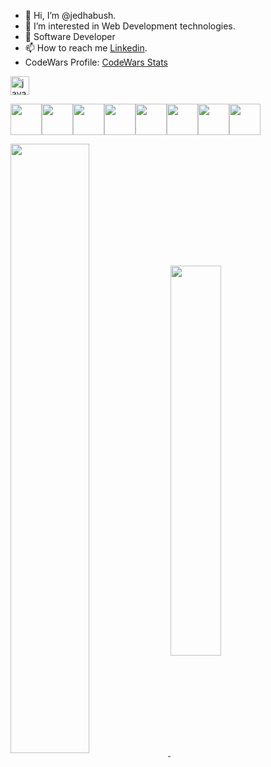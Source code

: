 - 👋 Hi, I’m @jedhabush.
- 👀 I’m interested in Web Development technologies.
- 🌱 Software Developer 
- 📫 How to reach me [Linkedin](https://www.linkedin.com/in/jed-habush-6a877524/).
- CodeWars Profile: [CodeWars Stats](https://www.codewars.com/users/jedhabush/stats)



<a target="_blank" rel="noopener noreferrer nofollow" href="https://www.codewars.com/users/jedhabush/badges/large"><img height="30" alt="javascript" src="https://www.codewars.com/users/jedhabush/badges/large" style="max-width: 100%;"></a>


<!-- css code for langs icons-->

<img height=50 img align="middle" src="https://cdn.jsdelivr.net/gh/devicons/devicon/icons/react/react-original.svg"/><img height=50  img align="middle" src="https://cdn.jsdelivr.net/gh/devicons/devicon/icons/javascript/javascript-original.svg"/><img height=50 img align="middle"
src="https://cdn.jsdelivr.net/gh/devicons/devicon/icons/html5/html5-original.svg" /><img height=50 img align="middle"
src="https://cdn.jsdelivr.net/gh/devicons/devicon/icons/css3/css3-original.svg" /><img height=50 img align="middle"
src="https://cdn.jsdelivr.net/gh/devicons/devicon/icons/java/java-original.svg" /><img height=50 img align="middle"
src="https://cdn.jsdelivr.net/gh/devicons/devicon/icons/git/git-plain.svg"/><img height=50 img align="middle"
src="https://cdn.jsdelivr.net/gh/devicons/devicon/icons/github/github-original.svg"/><img height=50  img align="middle" src="https://cdn.jsdelivr.net/gh/devicons/devicon/icons/canva/canva-original.svg"/>

  


<!-- css code taken from https://github.com/anuraghazra -->
<!-- css code for cards stats and top langugaes-->

<a href="https://github.com/jedhabush/github-readme-stats#gh-light-mode-only"> <!--card stats for allc commits -->
  <img align="center" width=50% src="https://github-readme-stats.vercel.app/api?username=jedhabush&show_icons=true&hide_border=true&include_all_commits=true&theme=default#gh-light-mode-only" />
</a>
<a href="https://github.com/jedhabush/github-readme-stats">  <!--top langs -->
  <img align="center" width=40% src="https://github-readme-stats.vercel.app/api/top-langs/?username=jedhabush&hide_border=true&layout=compact" />
</a>




<!---
jedhabush/jedhabush is a ✨ special ✨ repository because its `README.md` (this file) appears on your GitHub profile.
You can click the Preview link to take a look at your changes.
--->
